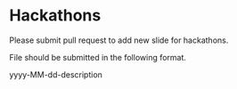 # Hackathons

Please submit pull request to add new slide for hackathons.

File should be submitted in the following format.

yyyy-MM-dd-description
